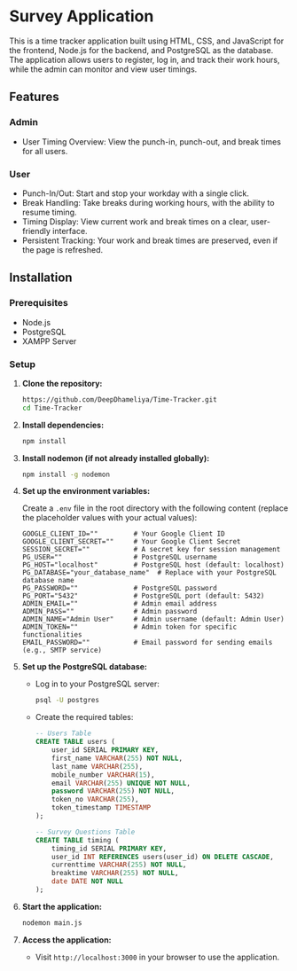 # Survey Application

This is a time tracker application built using HTML, CSS, and JavaScript for the frontend, Node.js for the backend, and PostgreSQL as the database. The application allows users to register, log in, and track their work hours, while the admin can monitor and view user timings.

## Features

### Admin
- User Timing Overview: View the punch-in, punch-out, and break times for all users.

### User
- Punch-In/Out: Start and stop your workday with a single click.
- Break Handling: Take breaks during working hours, with the ability to resume timing.
- Timing Display: View current work and break times on a clear, user-friendly interface.
- Persistent Tracking: Your work and break times are preserved, even if the page is refreshed.

## Installation

### Prerequisites
- Node.js
- PostgreSQL
- XAMPP Server

### Setup

1. **Clone the repository:**

    ```bash
    https://github.com/DeepDhameliya/Time-Tracker.git
    cd Time-Tracker
    ```

2. **Install dependencies:**

    ```bash
    npm install
    ```

3. **Install nodemon (if not already installed globally):**

    ```bash
    npm install -g nodemon
    ```

4. **Set up the environment variables:**

    Create a `.env` file in the root directory with the following content (replace the placeholder values with your actual values):

    ```env
    GOOGLE_CLIENT_ID=""         # Your Google Client ID
    GOOGLE_CLIENT_SECRET=""     # Your Google Client Secret
    SESSION_SECRET=""           # A secret key for session management
    PG_USER=""                  # PostgreSQL username
    PG_HOST="localhost"         # PostgreSQL host (default: localhost)
    PG_DATABASE="your_database_name"  # Replace with your PostgreSQL database name
    PG_PASSWORD=""              # PostgreSQL password
    PG_PORT="5432"              # PostgreSQL port (default: 5432)
    ADMIN_EMAIL=""              # Admin email address
    ADMIN_PASS=""               # Admin password
    ADMIN_NAME="Admin User"     # Admin username (default: Admin User)
    ADMIN_TOKEN=""              # Admin token for specific functionalities
    EMAIL_PASSWORD=""           # Email password for sending emails (e.g., SMTP service)
    ```

5. **Set up the PostgreSQL database:**

    - Log in to your PostgreSQL server:

      ```bash
      psql -U postgres
      ```

    - Create the required tables:

      ```sql
      -- Users Table
      CREATE TABLE users (
          user_id SERIAL PRIMARY KEY,
          first_name VARCHAR(255) NOT NULL,
          last_name VARCHAR(255),
          mobile_number VARCHAR(15),
          email VARCHAR(255) UNIQUE NOT NULL,
          password VARCHAR(255) NOT NULL,
          token_no VARCHAR(255),
          token_timestamp TIMESTAMP
      );

      -- Survey Questions Table
      CREATE TABLE timing (
          timing_id SERIAL PRIMARY KEY,
          user_id INT REFERENCES users(user_id) ON DELETE CASCADE,
          currenttime VARCHAR(255) NOT NULL,
          breaktime VARCHAR(255) NOT NULL,
          date DATE NOT NULL
      );
      ```

6. **Start the application:**

    ```bash
    nodemon main.js
    ```

7. **Access the application:**

    - Visit `http://localhost:3000` in your browser to use the application.
